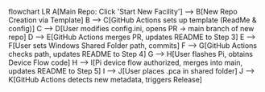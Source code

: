 
flowchart LR
    A[Main Repo: Click 'Start New Facility'] --> B[New Repo Creation via Template]
    B --> C[GitHub Actions sets up template (ReadMe & config)]
    C --> D[User modifies config.ini, opens PR -> main branch of new repo]
    D --> E[GitHub Actions merges PR, updates README to Step 3]
    E --> F[User sets Windows Shared Folder path, commits]
    F --> G[GitHub Actions checks path, updates README to Step 4]
    G --> H[User flashes Pi, obtains Device Flow code]
    H --> I[Pi device flow authorized, merges into main, updates README to Step 5]
    I --> J[User places .pca in shared folder]
    J --> K[GitHub Actions detects new metadata, triggers Release]
```

